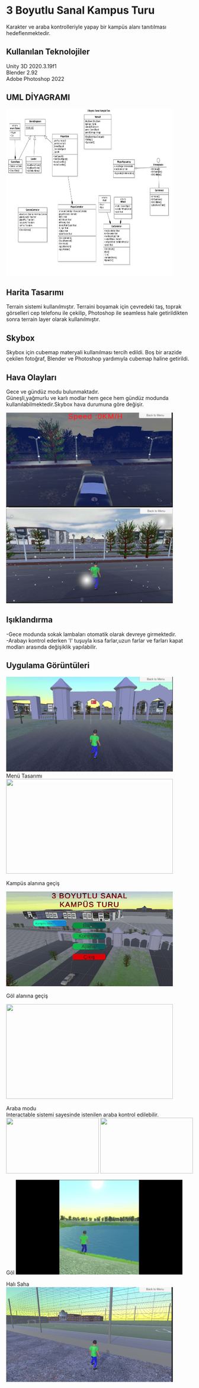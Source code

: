 # 3 Boyutlu Sanal Kampus Turu
 
Karakter ve araba kontrolleriyle yapay bir kampüs alanı tanıtılması hedeflenmektedir.

## Kullanılan Teknolojiler
Unity 3D 2020.3.19f1<br>
Blender 2.92<br>
Adobe Photoshop 2022<br>
## UML DİYAGRAMI
<img src="/Previews/UmlDiagram.png" width="450" height="450" /> <br> 

## Harita Tasarımı
Terrain sistemi kullanılmıştır. Terraini boyamak için çevredeki taş, toprak görselleri cep telefonu ile çekilip,
 Photoshop ile seamless hale getirildikten sonra terrain layer olarak kullanılmıştır.

 ## Skybox
 Skybox için cubemap materyali kullanılması tercih edildi. Boş bir arazide çekilen fotoğraf, Blender ve Photoshop yardımıyla cubemap haline getirildi.

 ## Hava Olayları
Gece ve gündüz modu bulunmaktadır.<br> Güneşli,yağmurlu ve karlı modlar hem gece hem gündüz modunda kullanılabilmektedir.Skybox hava durumuna göre değişir.



<img src="/Previews/NightRainy.PNG" width="450" height="255" /> <br> 
<img src="/Previews/karliHava.png" width="450" height="255" /> <br> 

## Işıklandırma
-Gece modunda sokak lambaları otomatik olarak devreye girmektedir. <br>
-Arabayı kontrol ederken 'l' tuşuyla kısa farlar,uzun farlar ve farları kapat modları arasında değişiklik yapılabilir.

## Uygulama Görüntüleri
<img src="/Previews/Giris.png" width="450" height="255" /> <br> 
Menü Tasarımı<br>
<img src="/Previews/Menu.gif" width="450" height="255" /> <br> 
 
 Kampüs alanına geçiş<br>

<img src="/Previews/startbtn1.gif" width="450" height="255" /> <br> 

Göl alanına geçiş<br>

<img src="/Previews/startbtn2.gif" width="450" height="255" /> <br> 

Araba modu <br>
Interactable sistemi sayesinde istenilen araba kontrol edilebilir.
<img src="/Previews/playertocarstate.gif" width="250" height="150" /> 
<img src="/Previews/cartoPlayerstate.gif" width="250" height="150" /> <br> 

Göl
<img src="/Previews/lake.gif" width="450" height="255" /> <br> 

Halı Saha
<img src="/Previews/haliSaha.png" width="450" height="255" /> <br> 
